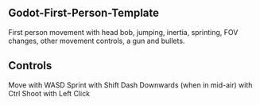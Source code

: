 ## Godot-First-Person-Template
First person movement with head bob, jumping, inertia, sprinting, FOV changes, other movement controls, a gun and bullets.

## Controls
Move with WASD
Sprint with Shift
Dash Downwards (when in mid-air) with Ctrl
Shoot with Left Click
